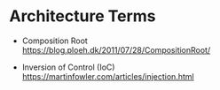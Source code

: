 # Architecture Terms

- Composition Root  
  https://blog.ploeh.dk/2011/07/28/CompositionRoot/
  
- Inversion of Control (IoC)  
  https://martinfowler.com/articles/injection.html
  
